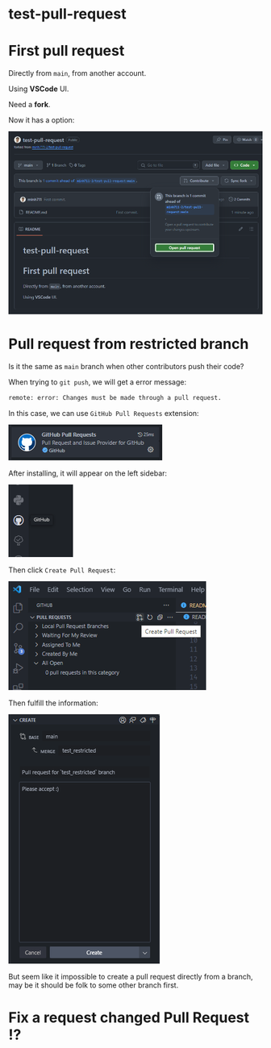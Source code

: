 # test-pull-request

# First pull request

Directly from `main`, from another account.

Using **VSCode** UI.

Need a **fork**.

Now it has a option:

![Pull request option](images/image.png)


# Pull request from restricted branch

Is it the same as `main` branch when other contributors push their code?

When trying to `git push`, we will get a error message:

```bash
remote: error: Changes must be made through a pull request.
```

In this case, we can use `GitHub Pull Requests` extension:

![Github Pull Request extension](images/image-1.png)

After installing, it will appear on the left sidebar:

![Github Pull Request extension icon](images/image-2.png)

Then click `Create Pull Request`:

![Create Pull Request](images/image-3.png)

Then fulfill the information:

![Pull Request message](images/image-4.png)

But seem like it impossible to create a pull request directly from a branch, may
be it should be folk to some other branch first.

# Fix a request changed Pull Request !?

